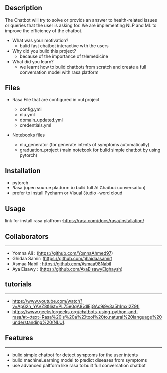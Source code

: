 ## Description
The Chatbot will try to solve or provide an answer to health-related issues or queries that the user is asking for. We are implementing NLP and ML to improve the efficiency of the chatbot.

- What was your motivation?
   * bulid fast chatbot interactive with the users
- Why did you build this project?
   * because  of the importance of telemedicine 
- What did you learn?
   * we learnt how to bulid chatbots from scratch and create a full conversation model with rasa platform 
   
## Files 
 * Rasa File that are configured in out project
    * config.yml 
    * nlu.yml
    * domain_updated.yml
    * credentials.yml
   
 * Notebooks files
    * nlu_generator (for generate intents of symptoms automatically)
    * graduation_project (main notebook for bulid simple chatbot by using pytorch)
 

## Installation
- pytorch
- Rasa (open source platform to bulid full Ai Chatbot conversation)
- prefer to install Pycharm or Visual Studio 
-word cloud
## Usage
link for install rasa platfrom  :https://rasa.com/docs/rasa/installation/

## Collaborators
***

* Yomna Ali : (https://github.com/YomnaAhmed97)
*  Ghidaa Samir: (https://github.com/ghaidaasamir)
* Asmaa Nabil : https://github.com/Asmaa98Nabil
* Aya Elsawy : (https://github.com/AyaElsawyElghaysh)


## tutorials
***
* https://www.youtube.com/watch?v=Ap62n_YAVZ8&list=PL75e0qA87dlEjGAc9j9v3a5h1mxI2Z9fi
* https://www.geeksforgeeks.org/chatbots-using-python-and-rasa/#:~:text=Rasa%20is%20a%20tool%20to,natural%20language%20understanding%20(NLU).


## Features
***

* bulid simple chatbot for detect symptoms for the user intents
* bulid machineLearning model to predict diseases from symptoms
* use advanced paltform like rasa to built full conversation chatbot 




